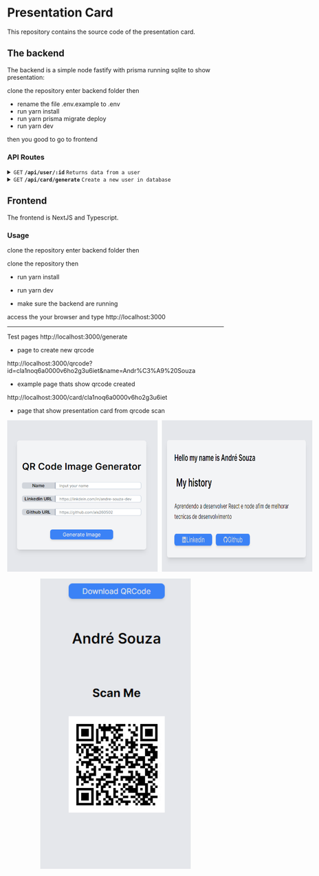 # Presentation Card

This repository contains the source code of the presentation card.

## The backend

The backend is a simple node fastify with prisma running sqlite to show presentation:

clone the repository
enter backend folder then

- rename the file .env.example to .env
- run yarn install
- run yarn prisma migrate deploy
- run yarn dev

then you good to go to frontend

### API Routes

<details>
    <summary>
        <code>GET</code>
        <code><b>/api/user/:id</b></code>
        <code>Returns data from a user</code>
    </summary>
</details>

<details>
    <summary>
        <code>GET</code>
        <code><b>/api/card/generate</b></code>
        <code>Create a new user in database</code>
    </summary>
</details>

</details>

## Frontend

The frontend is NextJS and Typescript.

### Usage

clone the repository
enter backend folder then

clone the repository then

- run yarn install
- run yarn dev

- make sure the backend are running

access the your browser and type http://localhost:3000

---

Test pages
http://localhost:3000/generate

- page to create new qrcode

http://localhost:3000/qrcode?id=cla1noq6a0000v6ho2g3u6iet&name=Andr%C3%A9%20Souza

- example page thats show qrcode created

http://localhost:3000/card/cla1noq6a0000v6ho2g3u6iet

- page that show presentation card from qrcode scan

<p align="center">
<div style="display:flex; justify-content:space-around; margin-bottom:16px; gap:10px">
  <img alt="Generate page" src="assets/generate.png" width="350" title="hover text">
    <img src="assets/card.png" width="350" alt="Presentation page">
</div>
<div style="display:flex; justify-content:center; width:100%">
  <img src="assets/qrcode.png" width="350" alt="QRCode page">
</div>

</p>
